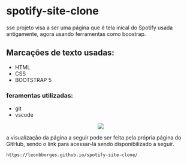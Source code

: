 # spotify-site-clone

sse projeto visa a ser uma página que é tela inical do Spotify usada antigamente, agora usando ferramentas como boostrap.

Marcações de texto usadas:
 -
 - HTML
 - CSS 
 - BOOTSTRAP 5
  ### feramentas utilizadas:
  - git
  - vscode
  <p align="center">
  <a href="https://skillicons.dev">
    <img src="https://skillicons.dev/icons?i=git,html,css,bootstrap,vscode" />
  </a>
</p>

a visualização da página a seguir pode ser feita pela própria página do GitHub, sendo o link para acessar-lá sendo disponibilizado a seguir.

```md
https://leonbborges.github.io/spotify-site-clone/
```